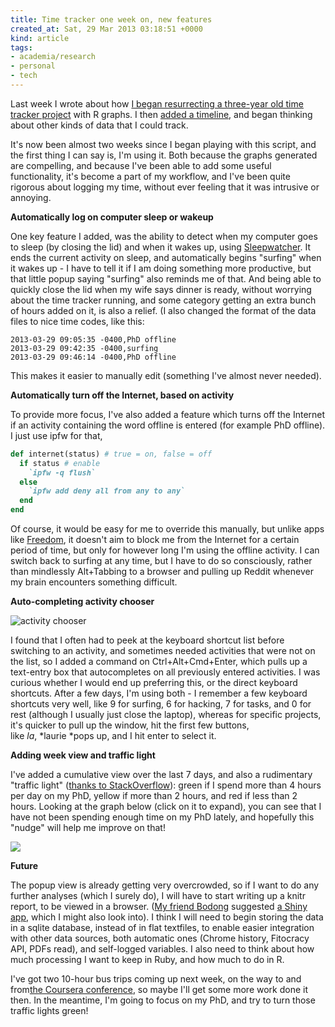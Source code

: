 ```yaml
---
title: Time tracker one week on, new features
created_at: Sat, 29 Mar 2013 03:18:51 +0000
kind: article
tags:
- academia/research
- personal
- tech
---
```

Last week I wrote about how [I began resurrecting a three-year old time
tracker
project](http://reganmian.net/blog/2013/03/16/unobtrusive-time-tracker-visualizing-time-spent-with-ruby-and-r)
with R graphs. I then [added a
timeline](http://reganmian.net/blog/2013/03/18/more-thoughts-on-quantified-self-tracking-and-visualizing),
and began thinking about other kinds of data that I could track.

It's now been almost two weeks since I began playing with this script,
and the first thing I can say is, I'm using it. Both because the graphs
generated are compelling, and because I've been able to add some useful
functionality, it's become a part of my workflow, and I've been quite
rigorous about logging my time, without ever feeling that it was
intrusive or annoying.

**Automatically log on computer sleep or wakeup**

One key feature I added, was the ability to detect when my computer goes
to sleep (by closing the lid) and when it wakes up, using
[Sleepwatcher](http://www.bernhard-baehr.de/). It ends the current
activity on sleep, and automatically begins "surfing" when it wakes up -
I have to tell it if I am doing something more productive, but that
little popup saying "surfing" also reminds me of that. And being able to
quickly close the lid when my wife says dinner is ready, without
worrying about the time tracker running, and some category getting an
extra bunch of hours added on it, is also a relief. (I also changed the
format of the data files to nice time codes, like this:

```
2013-03-29 09:05:35 -0400,PhD offline
2013-03-29 09:42:35 -0400,surfing
2013-03-29 09:46:14 -0400,PhD offline
```

This makes it easier to manually edit (something I've almost never
needed).

**Automatically turn off the Internet, based on activity**

To provide more focus, I've also added a feature which turns off the
Internet if an activity containing the word offline is entered (for
example PhD offline). I just use ipfw for that,

```ruby
def internet(status) # true = on, false = off
  if status # enable
    `ipfw -q flush`
  else
    `ipfw add deny all from any to any`
  end
end
```

Of course, it would be easy for me to override this manually, but unlike
apps like [Freedom](http://macfreedom.com/), it doesn't aim to block me
from the Internet for a certain period of time, but only for however
long I'm using the offline activity. I can switch back to surfing at any
time, but I have to do so consciously, rather than mindlessly
Alt+Tabbing to a browser and pulling up Reddit whenever my brain
encounters something difficult.

**Auto-completing activity chooser**

![activity chooser ](http://reganmian.net/blog/wp-content/uploads/2013/03/Screen-Shot-2013-03-29-at-23.06.26.png)

I found that I often had to peek at the keyboard shortcut list before
switching to an activity, and sometimes needed activities that were not
on the list, so I added a command on Ctrl+Alt+Cmd+Enter, which pulls up
a text-entry box that autocompletes on all previously entered
activities. I was curious whether I would end up preferring this, or the
direct keyboard shortcuts. After a few days, I'm using both - I remember
a few keyboard shortcuts very well, like 9 for surfing, 6 for hacking, 7
for tasks, and 0 for rest (although I usually just close the laptop),
whereas for specific projects, it's quicker to pull up the window, hit
the first few buttons, like *la*, *laurie *pops up, and I hit enter to
select it.

**Adding week view and traffic light**

I've added a cumulative view over the last 7 days, and also a
rudimentary "traffic light" ([thanks to
StackOverflow](http://stackoverflow.com/questions/15707342/how-to-color-a-ggplot-according-to-color-stored-in-a-column)): green if I spend more than 4 hours per day on my PhD, yellow if more than 2
hours, and red if less than 2 hours. Looking at the graph below (click
on it to expand), you can see that I have not been spending enough time
on my PhD lately, and hopefully this "nudge" will help me improve on
that!

![](http://reganmian.net/blog/wp-content/uploads/2013/03/time-use-small.png)

**Future**

The popup view is already getting very overcrowded, so if I want to do
any further analyses (which I surely do), I will have to start writing
up a knitr report, to be viewed in a browser. ([My friend
Bodong](http://bodongchen.com) suggested [a Shiny
app](http://shiny.rstudio.org/), which I might also look into). I think
I will need to begin storing the data in a sqlite database, instead of
in flat textfiles, to enable easier integration with other data sources,
both automatic ones (Chrome history, Fitocracy API, PDFs read), and
self-logged variables. I also need to think about how much processing I
want to keep in Ruby, and how much to do in R.

I've got two 10-hour bus trips coming up next week, on the way to and
from[the Coursera conference](http://conference.coursera.org/), so maybe
I'll get some more work done it then. In the meantime, I'm going to
focus on my PhD, and try to turn those traffic lights green!